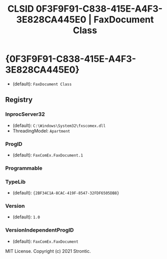 ﻿---
title: "CLSID 0F3F9F91-C838-415E-A4F3-3E828CA445E0 | FaxDocument Class"
excerpt: What is COM-Object CLSID 0F3F9F91-C838-415E-A4F3-3E828CA445E0?
---

# {0F3F9F91-C838-415E-A4F3-3E828CA445E0}

* (default): `FaxDocument Class`

## Registry


### InprocServer32

* (default): `C:\Windows\System32\fxscomex.dll`
* ThreadingModel: `Apartment`

### ProgID

* (default): `FaxComEx.FaxDocument.1`

### Programmable


### TypeLib

* (default): `{2BF34C1A-8CAC-419F-8547-32FDF6505DB8}`

### Version

* (default): `1.0`

### VersionIndependentProgID

* (default): `FaxComEx.FaxDocument`

MIT License. Copyright (c) 2021 Strontic.


